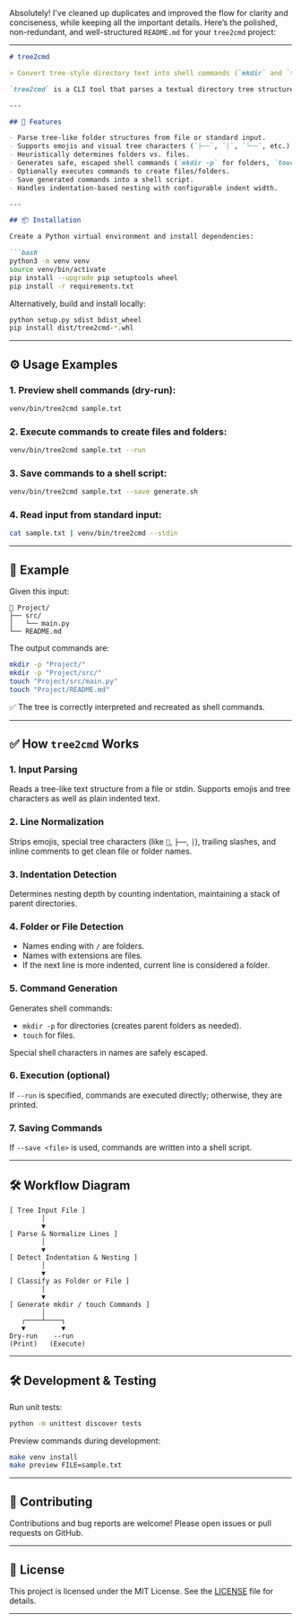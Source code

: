 Absolutely! I've cleaned up duplicates and improved the flow for clarity and conciseness, while keeping all the important details. Here’s the polished, non-redundant, and well-structured `README.md` for your `tree2cmd` project:

---

````markdown
# tree2cmd

> Convert tree-style directory text into shell commands (`mkdir` and `touch`).

`tree2cmd` is a CLI tool that parses a textual directory tree structure—including emojis and common tree characters—and generates shell commands to recreate the corresponding directories and files on your system.

---

## 🚀 Features

- Parse tree-like folder structures from file or standard input.
- Supports emojis and visual tree characters (`├──`, `│`, `└──`, etc.).
- Heuristically determines folders vs. files.
- Generates safe, escaped shell commands (`mkdir -p` for folders, `touch` for files).
- Optionally executes commands to create files/folders.
- Save generated commands into a shell script.
- Handles indentation-based nesting with configurable indent width.

---

## 📦 Installation

Create a Python virtual environment and install dependencies:

```bash
python3 -m venv venv
source venv/bin/activate
pip install --upgrade pip setuptools wheel
pip install -r requirements.txt
````

Alternatively, build and install locally:

```bash
python setup.py sdist bdist_wheel
pip install dist/tree2cmd-*.whl
```

---

## ⚙️ Usage Examples

### 1. Preview shell commands (dry-run):

```bash
venv/bin/tree2cmd sample.txt
```

### 2. Execute commands to create files and folders:

```bash
venv/bin/tree2cmd sample.txt --run
```

### 3. Save commands to a shell script:

```bash
venv/bin/tree2cmd sample.txt --save generate.sh
```

### 4. Read input from standard input:

```bash
cat sample.txt | venv/bin/tree2cmd --stdin
```

---

## 📖 Example

Given this input:

```text
📁 Project/
├── src/
│   └── main.py
└── README.md
```

The output commands are:

```bash
mkdir -p "Project/"
mkdir -p "Project/src/"
touch "Project/src/main.py"
touch "Project/README.md"
```

✅ The tree is correctly interpreted and recreated as shell commands.

---

## ✅ How `tree2cmd` Works

### 1. Input Parsing

Reads a tree-like text structure from a file or stdin. Supports emojis and tree characters as well as plain indented text.

### 2. Line Normalization

Strips emojis, special tree characters (like `📁`, `├──`, `│`), trailing slashes, and inline comments to get clean file or folder names.

### 3. Indentation Detection

Determines nesting depth by counting indentation, maintaining a stack of parent directories.

### 4. Folder or File Detection

* Names ending with `/` are folders.
* Names with extensions are files.
* If the next line is more indented, current line is considered a folder.

### 5. Command Generation

Generates shell commands:

* `mkdir -p` for directories (creates parent folders as needed).
* `touch` for files.

Special shell characters in names are safely escaped.

### 6. Execution (optional)

If `--run` is specified, commands are executed directly; otherwise, they are printed.

### 7. Saving Commands

If `--save <file>` is used, commands are written into a shell script.

---

## 🛠 Workflow Diagram

```
[ Tree Input File ]
        │
        ▼
[ Parse & Normalize Lines ]
        │
        ▼
[ Detect Indentation & Nesting ]
        │
        ▼
[ Classify as Folder or File ]
        │
        ▼
[ Generate mkdir / touch Commands ]
        │
   ┌────┴────┐
   ▼         ▼
Dry-run    --run
(Print)   (Execute)
```

---

## 🛠 Development & Testing

Run unit tests:

```bash
python -m unittest discover tests
```

Preview commands during development:

```bash
make venv install
make preview FILE=sample.txt
```

---

## 🤝 Contributing

Contributions and bug reports are welcome! Please open issues or pull requests on GitHub.

---

## 📜 License

This project is licensed under the MIT License. See the [LICENSE](LICENSE) file for details.

---

